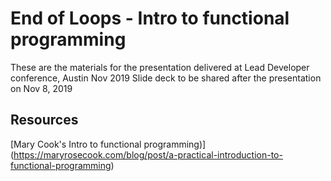 # End of Loops - Intro to functional programming
These are the materials for the presentation delivered at Lead Developer conference, Austin Nov 2019
Slide deck to be shared after the presentation on Nov 8, 2019

## Resources

[Mary Cook's Intro to functional programming)] (https://maryrosecook.com/blog/post/a-practical-introduction-to-functional-programming)
